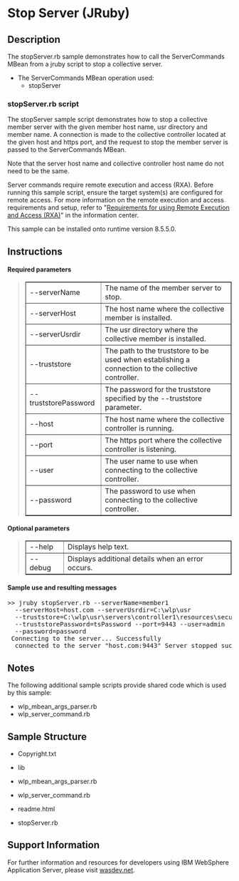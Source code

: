 # Stop Server (JRuby)

## Description

The stopServer.rb sample demonstrates how to call the ServerCommands MBean from a jruby script to stop a collective server.

*   The ServerCommands MBean operation used:
    *   stopServer

### stopServer.rb script

The stopServer sample script demonstrates how to stop a collective member server with the given member host name, usr directory and member name. A connection is made to the collective controller located at the given host and https port, and the request to stop the member server is passed to the ServerCommands MBean.

Note that the server host name and collective controller host name do not need to be the same.

Server commands require remote execution and access (RXA). Before running this sample script, ensure the target system(s) are configured for remote access. For more information on the remote execution and access requirements and setup, refer to "[Requirements for using Remote Execution and Access (RXA)](http://www14.software.ibm.com/webapp/wsbroker/redirect?version=phil&product=was-nd-dist&topic=cins_cim_rxa_requirements)" in the information center.

This sample can be installed onto runtime version 8.5.5.0.

## Instructions

#### Required parameters

> <table border="1">
> 
> <tbody>
> 
> <tr>
> 
> <td>--serverName</td>
> 
> <td>The name of the member server to stop.</td>
> 
> </tr>
> 
> <tr>
> 
> <td>--serverHost</td>
> 
> <td>The host name where the collective member is installed.</td>
> 
> </tr>
> 
> <tr>
> 
> <td>--serverUsrdir</td>
> 
> <td>The usr directory where the collective member is installed.</td>
> 
> </tr>
> 
> <tr>
> 
> <td>--truststore</td>
> 
> <td>The path to the truststore to be used when establishing a connection to the collective controller.</td>
> 
> </tr>
> 
> <tr>
> 
> <td>--truststorePassword</td>
> 
> <td>The password for the truststore specified by the --truststore parameter.</td>
> 
> </tr>
> 
> <tr>
> 
> <td>--host</td>
> 
> <td>The host name where the collective controller is running.</td>
> 
> </tr>
> 
> <tr>
> 
> <td>--port</td>
> 
> <td>The https port where the collective controller is listening.</td>
> 
> </tr>
> 
> <tr>
> 
> <td>--user</td>
> 
> <td>The user name to use when connecting to the collective controller.</td>
> 
> </tr>
> 
> <tr>
> 
> <td>--password</td>
> 
> <td>The password to use when connecting to the collective controller.</td>
> 
> </tr>
> 
> </tbody>
> 
> </table>

#### Optional parameters

> <table border="1">
> 
> <tbody>
> 
> <tr>
> 
> <td>--help</td>
> 
> <td>Displays help text.</td>
> 
> </tr>
> 
> <tr>
> 
> <td>--debug</td>
> 
> <td>Displays additional details when an error occurs.</td>
> 
> </tr>
> 
> </tbody>
> 
> </table>

#### Sample use and resulting messages

<pre class="code">>> jruby stopServer.rb --serverName=member1
  --serverHost=host.com --serverUsrdir=C:\wlp\usr
  --truststore=C:\wlp\usr\servers\controller1\resources\security\trust.jks
  --truststorePassword=tsPassword --port=9443 --user=admin
  --password=password  
 Connecting to the server... Successfully
  connected to the server "host.com:9443" Server stopped successfully</pre>

## Notes

The following additional sample scripts provide shared code which is used by this sample:

*   wlp_mbean_args_parser.rb
*   wlp_server_command.rb

## Sample Structure

*   Copyright.txt
*   lib

*   wlp_mbean_args_parser.rb
*   wlp_server_command.rb

*   readme.html
*   stopServer.rb

## Support Information

For further information and resources for developers using IBM WebSphere Application Server, please visit [wasdev.net](http://wasdev.net).
